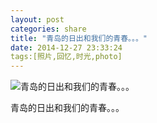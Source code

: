 ```yaml
---
layout: post
categories: share
title: "青岛的日出和我们的青春。。。"
date: 2014-12-27 23:33:24
tags:[照片,回忆,时光,photo]
---
```


![青岛的日出和我们的青春。。。](https://wx3.sinaimg.cn/large/6a8c0fe1gy1h0vu0vqv2zj21ah0u0dkh.jpg)

青岛的日出和我们的青春。。。

